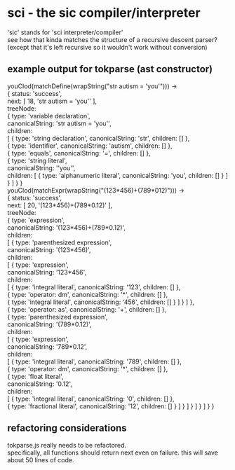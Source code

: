 # sci - the sic compiler/interpreter
'sic' stands for 'sci interpreter/compiler'  
see how that kinda matches the structure of a recursive descent parser? (except that it's left recursive so it wouldn't work without conversion)
## example output for tokparse (ast constructor)
youClod(matchDefine(wrapString("str autism = 'you'"))) ->  
{ status: 'success',  
  next: [ 18, 'str autism = \'you\'' ],  
  treeNode:  
   { type: 'variable declaration',  
     canonicalString: 'str autism = \'you\'',  
     children:  
      [ { type: 'string declaration', canonicalString: 'str', children: [] },  
        { type: 'identifier', canonicalString: 'autism', children: [] },  
        { type: 'equals', canonicalString: '=', children: [] },  
        { type: 'string literal',  
          canonicalString: '\'you\'',  
          children: [ { type: 'alphanumeric literal', canonicalString: 'you', children: [] } ] } ] } }  
youClod(matchExpr(wrapString("(123\*456)+(789\*012)"))) ->  
{ status: 'success',  
  next: [ 20, '(123\*456)+(789\*0.12)' ],  
  treeNode:  
   { type: 'expression',  
     canonicalString: '(123\*456)+(789\*0.12)',  
     children:  
      [ { type: 'parenthesized expression',  
          canonicalString: '(123\*456)',  
          children:  
           [ { type: 'expression',  
               canonicalString: '123\*456',  
               children:  
                [ { type: 'integral literal', canonicalString: '123', children: [] },  
                  { type: 'operator: dm', canonicalString: '\*', children: [] },  
                  { type: 'integral literal', canonicalString: '456', children: [] } ] } ] },  
        { type: 'operator: as', canonicalString: '+', children: [] },  
        { type: 'parenthesized expression',  
          canonicalString: '(789\*0.12)',  
          children:  
           [ { type: 'expression',  
               canonicalString: '789\*0.12',  
               children:  
                [ { type: 'integral literal', canonicalString: '789', children: [] },  
                  { type: 'operator: dm', canonicalString: '\*', children: [] },  
                  { type: 'float literal',  
                    canonicalString: '0.12',  
                    children:  
                     [ { type: 'integral literal', canonicalString: '0', children: [] },  
                       { type: 'fractional literal', canonicalString: '12', children: [] } ] } ] } ] } ] } }
## refactoring considerations
tokparse.js really needs to be refactored.  
specifically, all functions should return next even on failure. this will save about 50 lines of code.